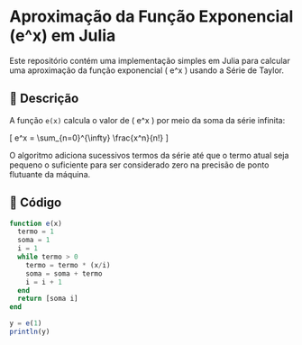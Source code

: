 # Aproximação da Função Exponencial (e^x) em Julia

Este repositório contém uma implementação simples em Julia para calcular uma aproximação da função exponencial \( e^x \) usando a Série de Taylor.

## 📘 Descrição

A função `e(x)` calcula o valor de \( e^x \) por meio da soma da série infinita:

\[
e^x = \sum_{n=0}^{\infty} \frac{x^n}{n!}
\]

O algoritmo adiciona sucessivos termos da série até que o termo atual seja pequeno o suficiente para ser considerado zero na precisão de ponto flutuante da máquina.

## 📎 Código

```julia
function e(x)
  termo = 1 
  soma = 1
  i = 1
  while termo > 0
    termo = termo * (x/i)
    soma = soma + termo
    i = i + 1
  end
  return [soma i]
end

y = e(1)
println(y)
